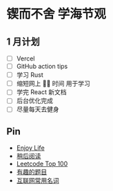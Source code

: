 # 锲而不舍 学海节观

## 1 月计划

- [ ] Vercel
- [ ] GitHub action tips
- [ ] 学习 Rust
- [ ] 缩短网上 🏄‍♀️ 时间 用于学习
- [ ] 学完 React 新文档
- [ ] 后台优化完成
- [ ] 尽量每天去健身

## Pin

- [Enjoy Life](https://github.com/exposir/personal-blog/blob/master/Pin/Enjoy%20Life.md)
- [稍后阅读](https://github.com/exposir/personal-blog/blob/master/Pin/%E7%A8%8D%E5%90%8E%E9%98%85%E8%AF%BB.md)
- [Leetcode Top 100](https://github.com/exposir/personal-blog/blob/master/Pin/Leetcode%20Top%20100.md)
- [有趣的题目](https://github.com/exposir/personal-blog/blob/master/Pin/%E6%9C%89%E8%B6%A3%E7%9A%84%E9%A2%98%E7%9B%AE.md)
- [互联网常用名词](https://github.com/exposir/personal-blog/blob/master/Pin/%E4%BA%92%E8%81%94%E7%BD%91%E5%B8%B8%E7%94%A8%E5%90%8D%E8%AF%8D.md)

<!-- ## 文章

- [《When to pick Gatsby, Next.Js or Create React App》翻译](https://github.com/exposir/personal-blog/blob/master/%E6%96%87%E7%AB%A0/%E3%80%8AWhen%20to%20pick%20Gatsby%2C%20Next.Js%20or%20Create%20React%20App%E3%80%8B%E7%BF%BB%E8%AF%91.md)
- [前端全链路性能优化](https://github.com/exposir/Personal-Blog/issues/16)
- [webpack](https://github.com/exposir/Personal-Blog/issues/16)

## 笔记

- [《Javascript 悟道》读书笔记](https://github.com/exposir/personal-blog/blob/master/%E7%AC%94%E8%AE%B0/%E3%80%8AJavascript%20%E6%82%9F%E9%81%93%E3%80%8B%E8%AF%BB%E4%B9%A6%E7%AC%94%E8%AE%B0.md)
- [《他改变了中国：江泽民传》书摘](https://github.com/exposir/personal-blog/blob/master/%E7%AC%94%E8%AE%B0/%E3%80%8A%E4%BB%96%E6%94%B9%E5%8F%98%E4%BA%86%E4%B8%AD%E5%9B%BD%EF%BC%9A%E6%B1%9F%E6%B3%BD%E6%B0%91%E4%BC%A0%E3%80%8B%E4%B9%A6%E6%91%98.md)

## 技术

- [闭包](https://github.com/exposir/personal-blog/blob/master/%E6%8A%80%E6%9C%AF/%E9%97%AD%E5%8C%85.md)
- [跨域](https://github.com/exposir/personal-blog/blob/master/%E6%8A%80%E6%9C%AF/%E8%B7%A8%E5%9F%9F.md)
- [HTTP 状态码](https://github.com/exposir/personal-blog/blob/master/%E6%8A%80%E6%9C%AF/HTTP%E7%8A%B6%E6%80%81%E7%A0%81.md)
- [gatsby](https://github.com/exposir/personal-blog/blob/master/%E6%8A%80%E6%9C%AF/gatsby.md)
- [vite](https://github.com/exposir/personal-blog/blob/master/%E6%8A%80%E6%9C%AF/Vite.md)
- [Promise、手写 Promise](https://github.com/exposir/personal-blog/blob/master/%E6%8A%80%E6%9C%AF/Promise%E3%80%81%E6%89%8B%E5%86%99Promise.md)
- [JavaScript 特性、原型、原型链、继承](https://github.com/exposir/personal-blog/blob/master/%E6%8A%80%E6%9C%AF/JavaScript%E7%89%B9%E6%80%A7%E3%80%81%E5%8E%9F%E5%9E%8B%E3%80%81%E5%8E%9F%E5%9E%8B%E9%93%BE%E3%80%81%E7%BB%A7%E6%89%BF.md)
- [观察者模式：Proxy、Reflect、Object.defineProperty](https://github.com/exposir/personal-blog/blob/master/%E6%8A%80%E6%9C%AF/%E8%A7%82%E5%AF%9F%E8%80%85%E6%A8%A1%E5%BC%8F%EF%BC%9AProxy%E3%80%81Reflect%E3%80%81Object.defineProperty.md)
- [CSRF](https://github.com/exposir/personal-blog/blob/master/%E6%8A%80%E6%9C%AF/CSRF.md)
- [重排(reflow)和重绘(repaint)](<https://github.com/exposir/personal-blog/blob/master/%E6%8A%80%E6%9C%AF/%E9%87%8D%E6%8E%92(reflow)%E5%92%8C%E9%87%8D%E7%BB%98(repaint)%20.md>)
- [输入一个 URL 到显示出一个页面，都经历了哪些过程](https://github.com/exposir/personal-blog/blob/master/%E6%8A%80%E6%9C%AF/%E8%BE%93%E5%85%A5%E4%B8%80%E4%B8%AA%20URL%20%E5%88%B0%E6%98%BE%E7%A4%BA%E5%87%BA%E4%B8%80%E4%B8%AA%E9%A1%B5%E9%9D%A2%EF%BC%8C%E9%83%BD%E7%BB%8F%E5%8E%86%E4%BA%86%E5%93%AA%E4%BA%9B%E8%BF%87%E7%A8%8B.md)
- [缓存策略](https://github.com/exposir/Personal-Blog/issues/70)
- [深拷贝、浅拷贝](https://github.com/exposir/Personal-Blog/issues/69)
- [模块化](https://github.com/exposir/Personal-Blog/issues/68)
- [数组及其方法](https://github.com/exposir/Personal-Blog/issues/67)
- [对象及其方法](https://github.com/exposir/Personal-Blog/issues/65)
- [bind、call、apply](https://github.com/exposir/personal-blog/blob/master/%E6%8A%80%E6%9C%AF/bind%E3%80%81call%E3%80%81apply.md)
- [微前端](https://github.com/exposir/Personal-Blog/issues/66)

## 其他

- [牛肉干营养成分表](https://github.com/exposir/Personal-Blog/issues/74) -->
